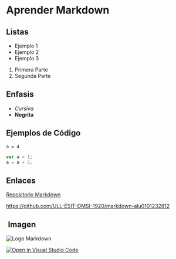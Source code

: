 # Aprender Markdown

## Listas
* Ejemplo 1
* Ejemplo 2
* Ejemplo 3 

1. Primera Parte 
2. Segunda Parte 

## Enfasis
* *Cursiva*
* **Negrita**


## Ejemplos de Código  
`a = 4`

```js
var a = 1;
a = a + 2;
```

## Enlaces
[Repositorio Markdown][Link_Repositorio]

<https://github.com/ULL-ESIT-DMSI-1920/markdown-alu0101232812>

##  Imagen
![Logo Markdown][imgMarkdown]


[![Open in Visual Studio Code](https://classroom.github.com/assets/open-in-vscode-f059dc9a6f8d3a56e377f745f24479a46679e63a5d9fe6f495e02850cd0d8118.svg)](https://classroom.github.com/online_ide?assignment_repo_id=5793152&assignment_repo_type=AssignmentRepo)



[imgMarkdown]: https://cdn.iconscout.com/icon/free/png-256/markdown-2-458334.png
[Link_Repositorio]: https://github.com/ULL-ESIT-DMSI-1920/markdown-alu0101232812